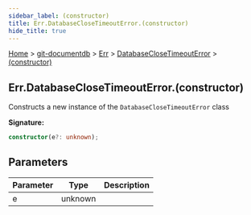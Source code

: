 ```yaml
---
sidebar_label: (constructor)
title: Err.DatabaseCloseTimeoutError.(constructor)
hide_title: true
---
```


[Home](./index.md) &gt; [git-documentdb](./git-documentdb.md) &gt; [Err](./git-documentdb.err.md) &gt; [DatabaseCloseTimeoutError](./git-documentdb.err.databaseclosetimeouterror.md) &gt; [(constructor)](./git-documentdb.err.databaseclosetimeouterror._constructor_.md)

## Err.DatabaseCloseTimeoutError.(constructor)

Constructs a new instance of the `DatabaseCloseTimeoutError` class

<b>Signature:</b>

```typescript
constructor(e?: unknown);
```

## Parameters

|  Parameter | Type | Description |
|  --- | --- | --- |
|  e | unknown |  |

